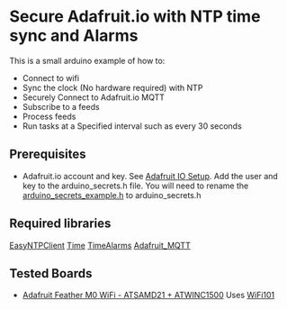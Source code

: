 # Secure Adafruit.io with NTP time sync and Alarms

This is a small arduino example of how to:

- Connect to wifi
- Sync the clock (No hardware required) with NTP
- Securely Connect to Adafruit.io MQTT
- Subscribe to a feeds
- Process feeds
- Run tasks at a Specified interval such as every 30 seconds

## Prerequisites

- Adafruit.io account and key.  See [Adafruit IO Setup](https://learn.adafruit.com/adafruit-io-basics-esp8266-arduino/adafruit-io-setup).
  Add the user and key to the arduino_secrets.h file. You will need to rename the [arduino_secrets_example.h](WiFi101/SecureAdafruitIOWithNTPAndTimers/arduino_secrets_example.h) to arduino_secrets.h

## Required libraries

[EasyNTPClient](https://github.com/aharshac/EasyNTPClient)
[Time](https://playground.arduino.cc/Code/Time/)
[TimeAlarms](https://playground.arduino.cc/code/time/)
[Adafruit_MQTT](https://github.com/adafruit/Adafruit_MQTT_Library)

## Tested Boards

- [Adafruit Feather M0 WiFi - ATSAMD21 + ATWINC1500](https://www.adafruit.com/product/3010) Uses [WiFi101](WiFi101/README.md)
